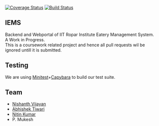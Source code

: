 [![Coverage Status](https://coveralls.io/repos/github/nishanthvijayan/IEMS-backend/badge.svg?branch=master)](https://coveralls.io/github/nishanthvijayan/IEMS-backend?branch=master)
[![Build Status](https://travis-ci.org/nishanthvijayan/IEMS-backend.svg?branch=master)](https://travis-ci.org/nishanthvijayan/IEMS-backend)
## IEMS  
Backend and Webportal of IIT Ropar Institute Eatery Management System.  
A Work in Progress.  
This is a coursework related project and hence all pull requests wil be ignored untill it is submitted.
  
## Testing  
We are using [Minitest](https://github.com/seattlerb/minitest)+[Capybara](https://github.com/jnicklas/capybara) to build our test suite.  
  
## Team
- [Nishanth Vijayan](https://github.com/nishanthvijayan)
- [Abhishek Tiwari](https://github.com/AbhishekTiwari0812/)
- [Nitin Kumar](https://github.com/nitinthedreamer)
- P. Mukesh
